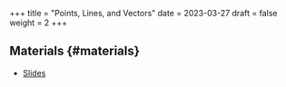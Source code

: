 +++
title = "Points, Lines, and Vectors"
date = 2023-03-27
draft = false
weight = 2
+++

## Materials {#materials}

-   [Slides](/slides/points-lines-vectors-slides.pdf)
